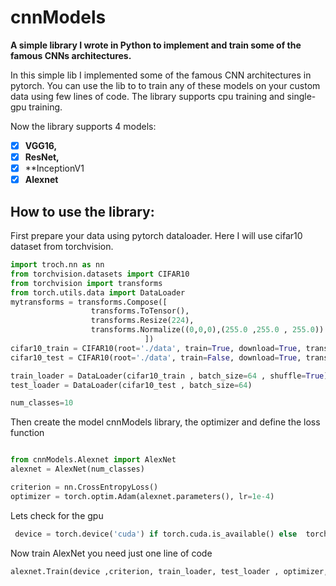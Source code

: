 # cnnModels
**A simple library I wrote in Python to implement and train some of the famous CNNs architectures.**

In this simple lib I implemented some of the famous CNN architectures in pytorch. You can use the lib to to train any of these models on your custom data using few lines of code. The library supports cpu training and single-gpu training.

Now the library supports 4 models:
-[x] **VGG16,** 
-[x] **ResNet,**
-[x] **InceptionV1
-[x] **Alexnet**

## How to use the library: 
First prepare your data using pytorch dataloader. Here I will use cifar10 dataset from torchvision.
 ```python
import troch.nn as nn
from torchvision.datasets import CIFAR10 
from torchvision import transforms
from torch.utils.data import DataLoader
mytransforms = transforms.Compose([
                   transforms.ToTensor(),
                   transforms.Resize(224),
                   transforms.Normalize((0,0,0),(255.0 ,255.0 , 255.0)) 
                               ])
cifar10_train = CIFAR10(root='./data', train=True, download=True, transform=mytransforms)
cifar10_test = CIFAR10(root='./data', train=False, download=True, transform=mytransforms

train_loader = DataLoader(cifar10_train , batch_size=64 , shuffle=True)
test_loader = DataLoader(cifar10_test , batch_size=64)

num_classes=10

```
Then create the model cnnModels library, the optimizer and define the loss function

```python

from cnnModels.Alexnet import AlexNet
alexnet = AlexNet(num_classes)

criterion = nn.CrossEntropyLoss()
optimizer = torch.optim.Adam(alexnet.parameters(), lr=1e-4)

```
Lets check for the gpu 
```python
 device = torch.device('cuda') if torch.cuda.is_available() else  torch.device('cpu')
```
Now train AlexNet you need just one line of code

```python
alexnet.Train(device ,criterion, train_loader, test_loader , optimizer, num_epochs=10)
```
